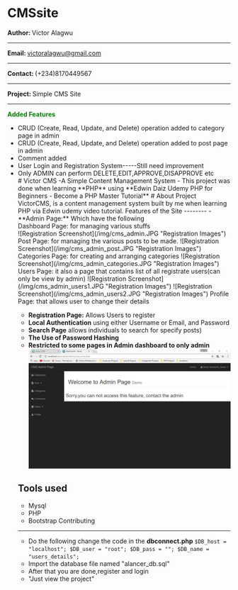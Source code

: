 # CMSsite
<b>Author: </b>Victor Alagwu<hr>
<b>Email: </b>victoralagwu@gmail.com<hr>
<b>Contact: </b>(+234)8170449567<hr>
<b>Project: </b> Simple CMS Site<hr>
<b style='color:green;'>Added Features </b>
<ul>
<li>CRUD (Create, Read, Update, and Delete) operation added to category page in admin </li>
<li>CRUD (Create, Read, Update, and Delete) operation added to post page in admin </li>
<li>Comment added</li>
<li>User Login and Registration System-----Still need improvement</li>
<li>Only ADMIN can perform DELETE,EDIT,APPROVE,DISAPPROVE etc </li>
# Victor CMS -A Simple Content Management System - 
This project was done when learning **PHP** using **Edwin Daiz Udemy PHP for Beginners - Become a PHP Master Tutorial**
# About Project
	VictorCMS, is a content management system built by me when learning PHP via Edwin udemy video tutorial. 
Features of the Site
--------
- **Admin Page:** Which have the following<br/>
Dashboard Page: for managing various stuffs<br/>
![Registration Screenshot](/img/cms_admin.JPG "Registration Images")
Post Page: for managing the various posts to be made.
![Registration Screenshot](/img/cms_admin_post.JPG "Registration Images")
Categories Page: for creating and arranging categories
![Registration Screenshot](/img/cms_admin_categories.JPG "Registration Images")
Users Page: it also a page that contains list of all registrate users(can only be view by admin)
![Registration Screenshot](/img/cms_admin_users1.JPG "Registration Images")
![Registration Screenshot](/img/cms_admin_users2.JPG "Registration Images")
Profile Page: that allows user to change their details
	
- **Registration Page:** Allows Users to register
- **Local Authentication** using either Username or Email, and Password
- **Search Page** allows individuals to search for specify posts)
- **The Use of Password Hashing**
- **Restricted to some pages in Admin dashboard to only admin**
![Registration Screenshot](/img/cms_admin_restrict.JPG "Registration Images")


Tools used
-------------

- Mysql
- PHP
- Bootstrap
Contributing
-----------


- Do the following change the code in the **dbconnect.php**
	`$DB_host = "localhost"; $DB_user = "root"; $DB_pass = ""; $DB_name = "users_details";`
- Import the database file named "alancer_db.sql"
- After that you are done,register and login
- "Just view the project"

	
 
